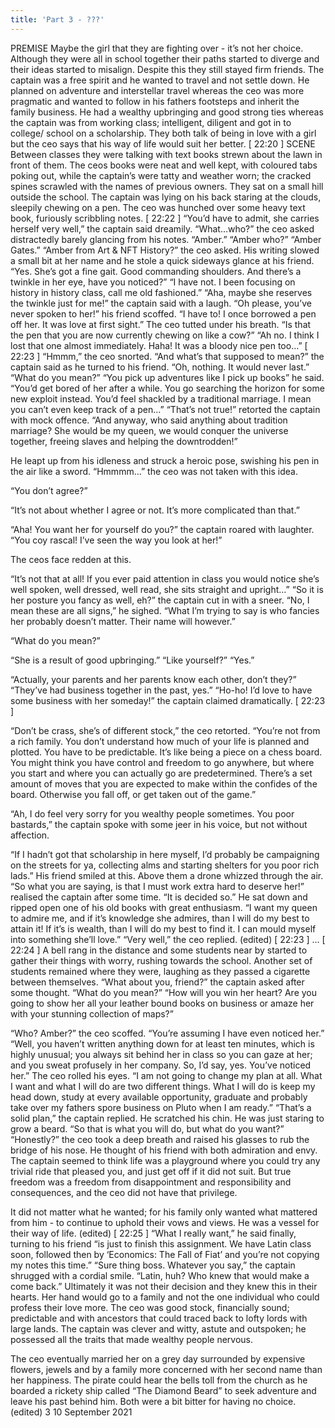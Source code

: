 ```yaml
---
title: 'Part 3 - ???'
---
```


PREMISE Maybe the girl that they are fighting over - it’s not her choice. Although they were all in school together their paths started to diverge and their ideas started to misalign. Despite this they still stayed firm friends. The captain was a free spirit and he wanted to travel and not settle down. He planned on adventure and interstellar travel whereas the ceo was more pragmatic and wanted to follow in his fathers footsteps and inherit the family business. He had a wealthy upbringing and good strong ties whereas the captain was from working class; intelligent, diligent and got in to college/ school on a scholarship. They both talk of being in love with a girl but the ceo says that his way of life would suit her better. [ 22:20 ] SCENE Between classes they were talking with text books strewn about the lawn in front of them. The ceos books were neat and well kept, with coloured tabs poking out, while the captain’s were tatty and weather worn; the cracked spines scrawled with the names of previous owners. They sat on a small hill outside the school. The captain was lying on his back staring at the clouds, sleepily chewing on a pen. The ceo was hunched over some heavy text book, furiously scribbling notes. [ 22:22 ] “You’d have to admit, she carries herself very well,” the captain said dreamily. “What…who?” the ceo asked distractedly barely glancing from his notes. “Amber.” “Amber who?” “Amber Gates.” “Amber from Art & NFT History?” the ceo asked. His writing slowed a small bit at her name and he stole a quick sideways glance at his friend. “Yes. She’s got a fine gait. Good commanding shoulders. And there’s a twinkle in her eye, have you noticed?” “I have not. I been focusing on history in history class, call me old fashioned.” “Aha, maybe she reserves the twinkle just for me!” the captain said with a laugh. “Oh please, you’ve never spoken to her!” his friend scoffed. “I have to! I once borrowed a pen off her. It was love at first sight.” The ceo tutted under his breath. “Is that the pen that you are now currently chewing on like a cow?” “Ah no. I think I lost that one almost immediately. Haha! It was a bloody nice pen too…” [ 22:23 ] “Hmmm,” the ceo snorted. “And what’s that supposed to mean?” the captain said as he turned to his friend. “Oh, nothing. It would never last.” “What do you mean?” “You pick up adventures like I pick up books” he said. “You’d get bored of her after a while. You go searching the horizon for some new exploit instead. You’d feel shackled by a traditional marriage. I mean you can’t even keep track of a pen…” “That’s not true!” retorted the captain with mock offence. “And anyway, who said anything about tradition marriage? She would be my queen, we would conquer the universe together, freeing slaves and helping the downtrodden!” 

He leapt up from his idleness and struck a heroic pose, swishing his pen in the air like a sword. 
“Hmmmm…” the ceo was not taken with this idea. 

“You don’t agree?”
 
“It’s not about whether I agree or not. It’s more complicated than that.” 

“Aha! You want her for yourself do you?” the captain roared with laughter. “You coy rascal! I’ve seen the way you look at her!” 

The ceos face redden at this. 

“It’s not that at all! If you ever paid attention in class you would notice she’s well spoken, well dressed, well read, she sits straight and upright…” 
“So it is her posture you fancy as well, eh?” the captain cut in with a sneer. “No, I mean these are all signs,” he sighed. “What I’m trying to say is who fancies her probably doesn’t matter. Their name will however.” 

“What do you mean?” 

“She is a result of good upbringing.” “Like yourself?” “Yes.” 

“Actually, your parents and her parents know each other, don’t they?” “They’ve had business together in the past, yes.” “Ho-ho! I’d love to have some business with her someday!” the captain claimed dramatically. [ 22:23 ] 

“Don’t be crass, she’s of different stock,” the ceo retorted. “You’re not from a rich family. You don’t understand how much of your life is planned and plotted. You have to be predictable. It’s like being a piece on a chess board. You might think you have control and freedom to go anywhere, but where you start and where you can actually go are predetermined. There’s a set amount of moves that you are expected to make within the confides of the board. Otherwise you fall off, or get taken out of the game.” 

“Ah, I do feel very sorry for you wealthy people sometimes. You poor bastards,” the captain spoke with some jeer in his voice, but not without affection. 

“If I hadn’t got that scholarship in here myself, I’d probably be campaigning on the streets for ya, collecting alms and starting shelters for you poor rich lads.” His friend smiled at this. Above them a drone whizzed through the air. “So what you are saying, is that I must work extra hard to deserve her!” realised the captain after some time. “It is decided so.” He sat down and ripped open one of his old books with great enthusiasm. “I want my queen to admire me, and if it’s knowledge she admires, than I will do my best to attain it! If it’s is wealth, than I will do my best to find it. I can mould myself into something she’ll love.” “Very well,” the ceo replied. (edited) [ 22:23 ] … [ 22:24 ] A bell rang in the distance and some students near by started to gather their things with worry, rushing towards the school. Another set of students remained where they were, laughing as they passed a cigarette between themselves. “What about you, friend?” the captain asked after some thought. “What do you mean?” “How will you win her heart? Are you going to show her all your leather bound books on business or amaze her with your stunning collection of maps?” 

“Who? Amber?” the ceo scoffed. “You’re assuming I have even noticed her.” “Well, you haven’t written anything down for at least ten minutes, which is highly unusual; you always sit behind her in class so you can gaze at her; and you sweat profusely in her company. So, I’d say, yes. You’ve noticed her.” The ceo rolled his eyes. “I am not going to change my plan at all. What I want and what I will do are two different things. What I will do is keep my head down, study at every available opportunity, graduate and probably take over my fathers spore business on Pluto when I am ready.” “That’s a solid plan,” the captain replied. He scratched his chin. He was just staring to grow a beard. “So that is what you will do, but what do you want?” “Honestly?” the ceo took a deep breath and raised his glasses to rub the bridge of his nose. He thought of his friend with both admiration and envy. The captain seemed to think life was a playground where you could try any trivial ride that pleased you, and just get off if it did not suit. But true freedom was a freedom from disappointment and responsibility and consequences, and the ceo did not have that privilege. 

It did not matter what he wanted; for his family only wanted what mattered from him - to continue to uphold their vows and views. He was a vessel for their way of life. (edited) [ 22:25 ] “What I really want,” he said finally, turning to his friend “is just to finish this assignment. We have Latin class soon, followed then by ‘Economics: The Fall of Fiat’ and you’re not copying my notes this time.” “Sure thing boss. Whatever you say,” the captain shrugged with a cordial smile. “Latin, huh? Who knew that would make a come back.” Ultimately it was not their decision and they knew this in their hearts. Her hand would go to a family and not the one individual who could profess their love more. The ceo was good stock, financially sound; predictable and with ancestors that could traced back to lofty lords with large lands. The captain was clever and witty, astute and outspoken; he possessed all the traits that made wealthy people nervous. 

The ceo eventually married her on a grey day surrounded by expensive flowers, jewels and by a family more concerned with her second name than her happiness. The pirate could hear the bells toll from the church as he boarded a rickety ship called “The Diamond Beard” to seek adventure and leave his past behind him. Both were a bit bitter for having no choice. (edited) 3 10 September 2021
